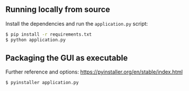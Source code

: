 ## Running locally from source

Install the dependencies and run the `application.py` script:
```bash
$ pip install -r requirements.txt
$ python application.py
```

## Packaging the GUI as executable

Further reference and options: https://pyinstaller.org/en/stable/index.html

```bash
$ pyinstaller application.py
```